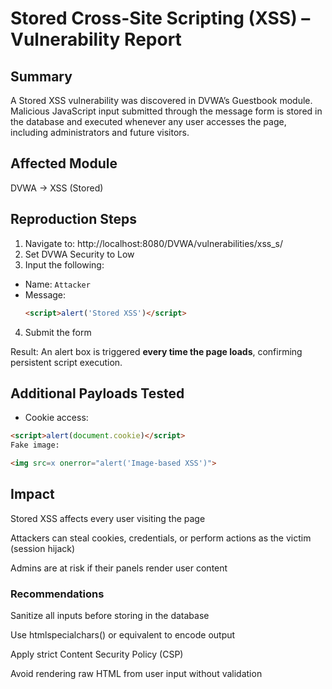 # Stored Cross-Site Scripting (XSS) – Vulnerability Report

## Summary
A Stored XSS vulnerability was discovered in DVWA’s Guestbook module. Malicious JavaScript input submitted through the message form is stored in the database and executed whenever any user accesses the page, including administrators and future visitors.

## Affected Module
DVWA → XSS (Stored)

## Reproduction Steps
1. Navigate to:
http://localhost:8080/DVWA/vulnerabilities/xss_s/
2. Set DVWA Security to Low
3. Input the following:
- Name: `Attacker`
- Message:
  ```html
  <script>alert('Stored XSS')</script>
  ```
4. Submit the form

Result: An alert box is triggered **every time the page loads**, confirming persistent script execution.

## Additional Payloads Tested
- Cookie access:
```html
<script>alert(document.cookie)</script>
Fake image:

<img src=x onerror="alert('Image-based XSS')">
```
## Impact
Stored XSS affects every user visiting the page

Attackers can steal cookies, credentials, or perform actions as the victim (session hijack)

Admins are at risk if their panels render user content

### Recommendations
Sanitize all inputs before storing in the database

Use htmlspecialchars() or equivalent to encode output

Apply strict Content Security Policy (CSP)

Avoid rendering raw HTML from user input without validation
